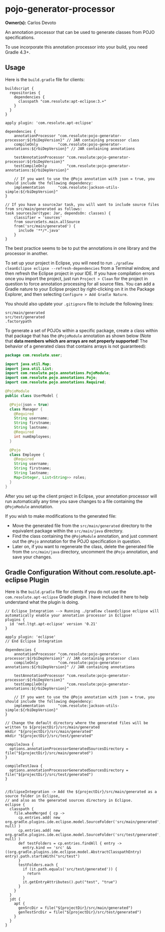 # pojo-generator-processor

**Owner(s):** Carlos Devoto

An annotation processor that can be used to generate classes from POJO specifications.  

To use incorporate this annotation processor into your build, you need Gradle 4.3+.

## Usage


Here is the ``build.gradle`` file for clients:

```
buildscript {
  repositories {
    dependencies {
      classpath "com.resolute:apt-eclipse:3.+"
    }
  }
}

apply plugin: 'com.resolute.apt-eclipse'

dependencies {
    annotationProcessor "com.resolute:pojo-generator-processor:${rbiDepVersion}" // JAR containing processor class
    compileOnly         "com.resolute:pojo-generator-annotations:${rbiDepVersion}" // JAR containing annotations 
    
    testAnnotationProcessor "com.resolute:pojo-generator-processor:${rbiDepVersion}"
    testCompileOnly         "com.resolute:pojo-generator-annotations:${rbiDepVersion}"
    
    // If you want to use the @Pojo annotation with json = true, you should include the following dependency:
    implementation      "com.resolute:jackson-utils-simple:${rbiDepVersion}"
}

// If you have a sourceJar task, you will want to include source files from src/main/generated as follows:
task sourcesJar(type: Jar, dependsOn: classes) {
    classifier = 'sources'
    from sourceSets.main.allSource
    from('src/main/generated') {
      include '**/*.java'
    }
}
```

The best practice seems to be to put the annotations in one library and the processor in another.

To set up your project in Eclipse, you will need to run ``./gradlew cleanEclipse eclipse --refresh-dependencies`` from a Terminal window, and then refresh the Eclipse project in your IDE.  If you have compilation errors once you import the project, just run ``Project > Clean`` for the project in question to force annotation processing for all source files.  You can add a Gradle nature to your Eclipse project by right-clicking on it in the Package Explorer, and then selecting ``Configure > Add Gradle Nature``.

You should also update your ``.gitignore`` file to include the following lines:

```
src/main/generated
src/test/generated
.factorypath
```

To generate a set of POJOs within a specific package, create a class within that package that has the ``@PojoModule`` annotation as shown below (Note that **data members which are arrays are not properly supported**! The behavior of a generated class that contains arrays is not guaranteed):

```java
package com.resolute.user;

import java.util.Map;
import java.util.List;
import com.resolute.pojo.annotations.PojoModule;
import com.resolute.pojo.annotations.Pojo;
import com.resolute.pojo.annotations.Required;

@PojoModule
public class UserModel {

  @Pojo(json = true)
  class Manager {
    @Required
    String username;
    String firstname;
    String lastname;
    @Required
    int numEmployees;
  }

  @Pojo
  class Employee {
    @Required
    String username;
    String firstname;
    String lastname;
    Map<Integer, List<String>> roles;
  }
}
```
After you set up the client project in Eclipse, your annotation processor will run automatically any time you save changes to a file containing the ``@PojoModule`` annotation.
  
If you wish to make modifications to the generated file:

  * Move the generated file from the ``src/main/generated`` directory to the equivalent package within the ``src/main/java`` directory.
  * Find the class containing the ``@PojoModule`` annotation, and just comment out the ``@Pojo`` annotation for the POJO specification in question. 
  * Later on, if you want to regenerate the class, delete the generated file from the ``src/main/java`` directory, uncomment the ``@Pojo`` annotation, and save your changes.
  
## Gradle Configuration Without com.resolute.apt-eclipse Plugin

Here is the ``build.gradle`` file for clients if you do not use the ``com.resolute.apt-eclipse`` Gradle plugin. I have included it here to help understand what the plugin is doing.

```
// Eclipse Integration --> Running ./gradlew cleanEclipse eclipse will automatically enable your annotation processor in Eclipse! 
plugins {
  id 'net.ltgt.apt-eclipse' version '0.21'   
}

apply plugin: 'eclipse'
// End Eclipse Integration

dependencies {
    annotationProcessor "com.resolute:pojo-generator-processor:${rbiDepVersion}" // JAR containing processor class
    compileOnly         "com.resolute:pojo-generator-annotations:${rbiDepVersion}" // JAR containing annotations 
    
    testAnnotationProcessor "com.resolute:pojo-generator-processor:${rbiDepVersion}"
    testCompileOnly         "com.resolute:pojo-generator-annotations:${rbiDepVersion}"

    // If you want to use the @Pojo annotation with json = true, you should include the following dependency:
    implementation      "com.resolute:jackson-utils-simple:${rbiDepVersion}"
}

// Change the default directory where the generated files will be written to ${projectDir}/src/main/generated
mkdir "${projectDir}/src/main/generated"
mkdir "${projectDir}/src/test/generated"

compileJava {
  options.annotationProcessorGeneratedSourcesDirectory = file("${projectDir}/src/main/generated")
}

compileTestJava {
  options.annotationProcessorGeneratedSourcesDirectory = file("${projectDir}/src/test/generated")
}


//EclipseIntegration -> Add the ${projectDir}/src/main/generated as a source folder in Eclipse,
// and also as the generated sources directory in Eclipse.
eclipse {
  classpath {
    file.whenMerged { cp ->
      cp.entries.add( new org.gradle.plugins.ide.eclipse.model.SourceFolder('src/main/generated', null) )
      cp.entries.add( new org.gradle.plugins.ide.eclipse.model.SourceFolder('src/test/generated', null) )
      def testFolders = cp.entries.findAll { entry ->
        entry.kind == 'src' && ((org.gradle.plugins.ide.eclipse.model.AbstractClasspathEntry) entry).path.startsWith("src/test")
      }
      testFolders.each {
        if (it.path.equals('src/test/generated')) {
          return
        }
        it.getEntryAttributes().put("test", "true")
      }
    }
  }
  jdt {
    apt {
      genSrcDir = file("${projectDir}/src/main/generated")
      genTestSrcDir = file("${projectDir}/src/test/generated")
    }
  }
}
```
    

  
        
